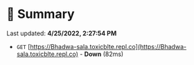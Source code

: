 # 📖 Summary
Last updated: **4/25/2022, 2:27:54 PM**

- `GET` [https://Bhadwa-sala.toxicblte.repl.co](https://Bhadwa-sala.toxicblte.repl.co) - **Down** (82ms)

